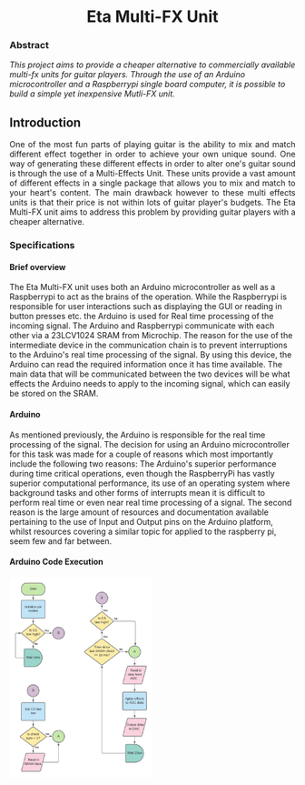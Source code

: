 <h1 style="text-align:center">Eta Multi-FX Unit</h1>

### Abstract

*This project aims to provide a cheaper alternative to commercially available multi-fx units for guitar players. Through the use of an Arduino microcontroller and a Raspberrypi single board computer, it is possible to build a simple yet inexpensive Mutli-FX unit.*



## Introduction

<div style="text-align: justify">One of the most fun parts of playing guitar is the ability to mix and match different effect together in order to achieve your own unique sound. One way of  generating these different effects in order to alter one's guitar sound is through the use of a Multi-Effects Unit. These units provide a vast amount of different effects in a single package that allows you to mix and match to your heart's content. The main drawback however to these multi effects units is that their price is not within lots of guitar player's budgets. The Eta Multi-FX unit aims to address this problem by providing guitar players with a cheaper alternative.</div>



### Specifications



#### Brief overview

The Eta Multi-FX unit uses both an Arduino microcontroller as well as a Raspberrypi to act as the brains of the operation. While the Raspberrypi is responsible for user interactions such as displaying the GUI or reading in button presses etc. the Arduino is used for Real time processing of the incoming signal. The Arduino and Raspberrypi communicate with each other via a 23LCV1024 SRAM from Microchip. The reason for the use of the intermediate device in the communication chain is to prevent interruptions to the Arduino's real time processing of the signal. By using this device, the Arduino can read the required information once it has time available. The main data that will be communicated between the two devices will be what effects the Arduino needs to apply to the incoming signal, which can easily be stored on the SRAM.



#### Arduino

As mentioned previously, the Arduino is responsible for the real time processing of the signal. The decision for using an Arduino microcontroller for this task was made for a couple of reasons which most importantly include the following two reasons: The Arduino's superior performance during time critical operations, even though the RaspberryPi has vastly superior computational performance, its use of an operating system where background tasks and other forms of interrupts mean it is difficult to perform real time or even near real time processing of a signal. The second reason is the large amount of resources and documentation available pertaining to the use of Input and Output pins on the Arduino platform, whilst resources covering a similar topic for applied to the raspberry pi, seem few and far between.



#### Arduino Code Execution

<img src="Documentation\Images\Arduino_Code_Execution.png" width="50%" height="50%"/>
